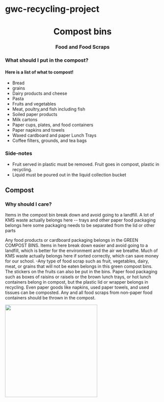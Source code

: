 # gwc-recycling-project
<center>
  <h1> Compost bins </h1>
</center>
<center>
  <h3>Food and Food Scraps</h3>
</center>
<h3> What should I put in the compost? </h3>
<h4> Here is a list of what to compost! </h4>
<ul>
  <li> Bread </li>
  <li>grains </li>
  <li> Dairy products and cheese </li>
  <li> Pasta </li>
  <li> Fruits and vegetables </li>
  <li> Meat, poultry,and fish including fish </li>
  <li> Soiled paper products </li>
  <li>Milk cartons </li>
  <li> Paper cups, plates, and food containers </li>
  <li> Paper napkins and towels </li> 
  <li> Waxed cardboard and paper Lunch Trays </li>
  <li> Coffee filters, grounds, and tea bags </li>
</ul>
<h3> Side-notes </h3>
<ul>
<li> Fruit served in plastic must be removed. Fruit goes in compost, plastic in recycling. </li>
<li>Liquid must be poured out in the liquid collection bucket </li>
</ul>
<h2> Compost </h2>
<h3> Why should I care? </h3>
Items in the compost bin break down and avoid going to a landfill. A lot of KMS waste actually belongs here -- trays and other paper food packaging belongs here
 some packaging needs to be separated from the lid or other parts


Any food products or cardboard packaging belongs in the GREEN COMPOST BINS. Items in here break down easier and avoid going to a landfill, which is better for the environment and the air we breathe. Much of KMS waste actually belongs here if sorted correctly, which can save money for our school. -Any type of food scrap such as fruit, vegetables, dairy, meat, or grains that will not be eaten belongs in this green compost bins. The stickers on the fruits can also be put in the bins. Paper food packaging such as boxes of raisins or raisels  or the brown lunch trays, or hot lunch containers belong in compost, but the plastic lid or wrapper belongs in recycling.  Even paper goods like napkins, used paper towels, and used tissues can be composted. Any and all food scraps from non-paper food containers should be thrown in the compost.

<img src="http://westlondonwaste.gov.uk/wp-content/uploads/Boy-using-compost-bin-e1303741446585.jpg" width = 300> 

